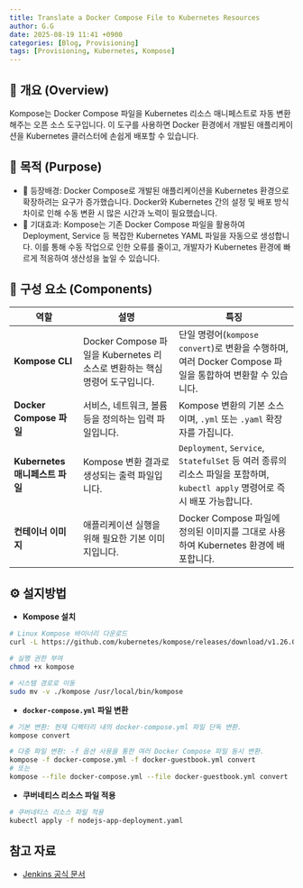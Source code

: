 ```yaml
---
title: Translate a Docker Compose File to Kubernetes Resources
author: G.G
date: 2025-08-19 11:41 +0900
categories: [Blog, Provisioning]
tags: [Provisioning, Kubernetes, Kompose]
---
```


## 📘 개요 (Overview)
Kompose는 Docker Compose 파일을 Kubernetes 리소스 매니페스트로 자동 변환해주는 오픈 소스 도구입니다. 이 도구를 사용하면 Docker 환경에서 개발된 애플리케이션을 Kubernetes 클러스터에 손쉽게 배포할 수 있습니다.

## 📌 목적 (Purpose)
- 🧭 등장배경: Docker Compose로 개발된 애플리케이션을 Kubernetes 환경으로 확장하려는 요구가 증가했습니다. Docker와 Kubernetes 간의 설정 및 배포 방식 차이로 인해 수동 변환 시 많은 시간과 노력이 필요했습니다.
- 🎯 기대효과: Kompose는 기존 Docker Compose 파일을 활용하여 Deployment, Service 등 복잡한 Kubernetes YAML 파일을 자동으로 생성합니다. 이를 통해 수동 작업으로 인한 오류를 줄이고, 개발자가 Kubernetes 환경에 빠르게 적응하여 생산성을 높일 수 있습니다.

## 📝 구성 요소 (Components)

| 역할 | 설명 | 특징 |
|---|---|---|
| **Kompose CLI** | Docker Compose 파일을 Kubernetes 리소스로 변환하는 핵심 명령어 도구입니다. | 단일 명령어(`kompose convert`)로 변환을 수행하며, 여러 Docker Compose 파일을 통합하여 변환할 수 있습니다. |
| **Docker Compose 파일** | 서비스, 네트워크, 볼륨 등을 정의하는 입력 파일입니다. | Kompose 변환의 기본 소스이며, `.yml` 또는 `.yaml` 확장자를 가집니다. |
| **Kubernetes 매니페스트 파일** | Kompose 변환 결과로 생성되는 출력 파일입니다. | `Deployment`, `Service`, `StatefulSet` 등 여러 종류의 리소스 파일을 포함하며, `kubectl apply` 명령어로 즉시 배포 가능합니다. |
| **컨테이너 이미지** | 애플리케이션 실행을 위해 필요한 기본 이미지입니다. | Docker Compose 파일에 정의된 이미지를 그대로 사용하여 Kubernetes 환경에 배포합니다. |

## ⚙️ 설지방법

- **Kompose 설치**

```bash
# Linux Kompose 바이너리 다운로드
curl -L https://github.com/kubernetes/kompose/releases/download/v1.26.0/kompose-linux-amd64 -o kompose

# 실행 권한 부여
chmod +x kompose

# 시스템 경로로 이동
sudo mv -v ./kompose /usr/local/bin/kompose
```

- **`docker-compose.yml` 파일 변환**

```bash
# 기본 변환: 현재 디렉터리 내의 docker-compose.yml 파일 단독 변환.
kompose convert

# 다중 파일 변환: -f 옵션 사용을 통한 여러 Docker Compose 파일 동시 변환.
kompose -f docker-compose.yml -f docker-guestbook.yml convert
# 또는
kompose --file docker-compose.yml --file docker-guestbook.yml convert
```

- **쿠버네티스 리소스 파일 적용**

```bash
# 쿠버네티스 리소스 파일 적용
kubectl apply -f nodejs-app-deployment.yaml
```

## 참고 자료
- [Jenkins 공식 문서](https://kubernetes.io/ko/docs/tasks/configure-pod-container/translate-compose-kubernetes/)
